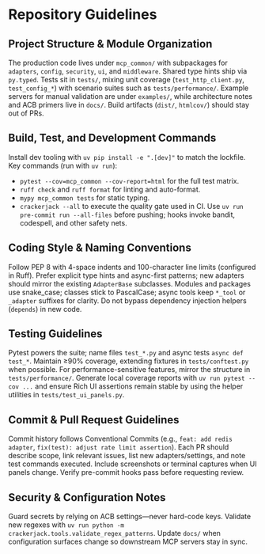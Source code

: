 # Repository Guidelines

## Project Structure & Module Organization

The production code lives under `mcp_common/` with subpackages for `adapters`, `config`, `security`, `ui`, and `middleware`. Shared type hints ship via `py.typed`. Tests sit in `tests/`, mixing unit coverage (`test_http_client.py`, `test_config_*`) with scenario suites such as `tests/performance/`. Example servers for manual validation are under `examples/`, while architecture notes and ACB primers live in `docs/`. Build artifacts (`dist/`, `htmlcov/`) should stay out of PRs.

## Build, Test, and Development Commands

Install dev tooling with `uv pip install -e ".[dev]"` to match the lockfile. Key commands (run with `uv run`):

- `pytest --cov=mcp_common --cov-report=html` for the full test matrix.
- `ruff check` and `ruff format` for linting and auto-format.
- `mypy mcp_common tests` for static typing.
- `crackerjack --all` to execute the quality gate used in CI.
  Use `uv run pre-commit run --all-files` before pushing; hooks invoke bandit, codespell, and other safety nets.

## Coding Style & Naming Conventions

Follow PEP 8 with 4-space indents and 100-character line limits (configured in Ruff). Prefer explicit type hints and async-first patterns; new adapters should mirror the existing `AdapterBase` subclasses. Modules and packages use snake_case; classes stick to PascalCase; async tools keep `*_tool` or `_adapter` suffixes for clarity. Do not bypass dependency injection helpers (`depends`) in new code.

## Testing Guidelines

Pytest powers the suite; name files `test_*.py` and async tests `async def test_*`. Maintain ≥90% coverage, extending fixtures in `tests/conftest.py` when possible. For performance-sensitive features, mirror the structure in `tests/performance/`. Generate local coverage reports with `uv run pytest --cov ...` and ensure Rich UI assertions remain stable by using the helper utilities in `tests/test_ui_panels.py`.

## Commit & Pull Request Guidelines

Commit history follows Conventional Commits (e.g., `feat: add redis adapter`, `fix(test): adjust rate limit assertion`). Each PR should describe scope, link relevant issues, list new adapters/settings, and note test commands executed. Include screenshots or terminal captures when UI panels change. Verify pre-commit hooks pass before requesting review.

## Security & Configuration Notes

Guard secrets by relying on ACB settings—never hard-code keys. Validate new regexes with `uv run python -m crackerjack.tools.validate_regex_patterns`. Update `docs/` when configuration surfaces change so downstream MCP servers stay in sync.
